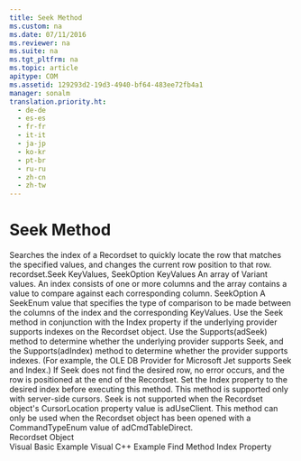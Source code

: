 ```yaml
---
title: Seek Method
ms.custom: na
ms.date: 07/11/2016
ms.reviewer: na
ms.suite: na
ms.tgt_pltfrm: na
ms.topic: article
apitype: COM
ms.assetid: 129293d2-19d3-4940-bf64-483ee72fb4a1
manager: sonalm
translation.priority.ht: 
  - de-de
  - es-es
  - fr-fr
  - it-it
  - ja-jp
  - ko-kr
  - pt-br
  - ru-ru
  - zh-cn
  - zh-tw
---
```

# Seek Method
<?xml version="1.0" encoding="utf-8"?>
<developerReferenceWithSyntaxDocument xmlns="http://ddue.schemas.microsoft.com/authoring/2003/5" xmlns:xlink="http://www.w3.org/1999/xlink" xmlns:xsi="http://www.w3.org/2001/XMLSchema-instance" xsi:schemaLocation="http://ddue.schemas.microsoft.com/authoring/2003/5 http://dduestorage.blob.core.windows.net/ddueschema/developer.xsd">
  <introduction>
    <para>Searches the index of a <legacyLink xlink:href="ede1415f-c3df-4cc5-a05b-2576b2b84b60">Recordset</legacyLink> to quickly locate the row that matches the specified values, and changes the current row position to that row.</para>
  </introduction>
  <syntaxSection>
    <legacySyntax>
recordset.Seek KeyValues, SeekOption</legacySyntax>
  </syntaxSection>
  <parameters>
    <content>
      <definitionTable>
        <definedTerm> <legacyItalic>KeyValues</legacyItalic> </definedTerm>
        <definition>
          <para>An array of <languageKeyword>Variant</languageKeyword> values. An index consists of one or more columns and the array contains a value to compare against each corresponding column.</para>
        </definition>
        <definedTerm> <legacyItalic>SeekOption</legacyItalic> </definedTerm>
        <definition>
          <para>A <legacyLink xlink:href="f0ec0c92-8253-47c6-9a14-e5dbccbad219">SeekEnum</legacyLink> value that specifies the type of comparison to be made between the columns of the index and the corresponding <legacyItalic>KeyValues</legacyItalic>.</para>
        </definition>
      </definitionTable>
    </content>
  </parameters>
  <languageReferenceRemarks>
    <content>
      <para>Use the <unmanagedCodeEntityReference>Seek</unmanagedCodeEntityReference> method in conjunction with the <legacyLink xlink:href="1c79e271-21ec-41a8-8163-c5e89f0001a7">Index</legacyLink> property if the underlying provider supports indexes on the <unmanagedCodeEntityReference>Recordset</unmanagedCodeEntityReference> object. Use the <legacyLink xlink:href="298fc41c-0b55-42fc-b373-c5133b4da6a5">Supports</legacyLink><legacyBold>(adSeek)</legacyBold> method to determine whether the underlying provider supports <unmanagedCodeEntityReference>Seek</unmanagedCodeEntityReference>, and the <unmanagedCodeEntityReference>Supports</unmanagedCodeEntityReference><legacyBold>(adIndex)</legacyBold> method to determine whether the provider supports indexes. (For example, the <legacyLink xlink:href="fd956da1-5203-40af-aa7e-fc13a6c6581f">OLE DB Provider for Microsoft Jet</legacyLink> supports <unmanagedCodeEntityReference>Seek</unmanagedCodeEntityReference> and <unmanagedCodeEntityReference>Index</unmanagedCodeEntityReference>.)</para>
      <para>If <unmanagedCodeEntityReference>Seek</unmanagedCodeEntityReference> does not find the desired row, no error occurs, and the row is positioned at the end of the <unmanagedCodeEntityReference>Recordset</unmanagedCodeEntityReference>. Set the <unmanagedCodeEntityReference>Index</unmanagedCodeEntityReference> property to the desired index before executing this method.</para>
      <para>This method is supported only with server-side cursors. Seek is not supported when the <unmanagedCodeEntityReference>Recordset</unmanagedCodeEntityReference> object's <legacyLink xlink:href="39c8d86e-7ee9-4182-be5e-aad5ce952f84">CursorLocation</legacyLink> property value is <legacyBold>adUseClient</legacyBold>.</para>
      <para>This method can only be used when the <unmanagedCodeEntityReference>Recordset</unmanagedCodeEntityReference> object has been opened with a <legacyLink xlink:href="4b1feb9c-a855-40fe-a906-efe688687e9f">CommandTypeEnum</legacyLink> value of <legacyBold>adCmdTableDirect</legacyBold>.</para>
    </content>
  </languageReferenceRemarks>
  <section>
    <title>Applies To</title>
    <content>
      <para>
        <link xlink:href="ede1415f-c3df-4cc5-a05b-2576b2b84b60">Recordset Object</link>
      </para>
    </content>
  </section>
  <relatedTopics>
<link xlink:href="337c9eda-9ddf-49ac-94d3-b33114ba6224">Visual Basic Example</link>
<link xlink:href="57bda520-e98b-443c-a8bc-d8430e89a383">Visual C++ Example</link>
<link xlink:href="55c9810a-d8ca-46c2-a9dc-80e7ee7aa188">Find Method</link>
<link xlink:href="1c79e271-21ec-41a8-8163-c5e89f0001a7">Index Property</link>
</relatedTopics>
</developerReferenceWithSyntaxDocument>